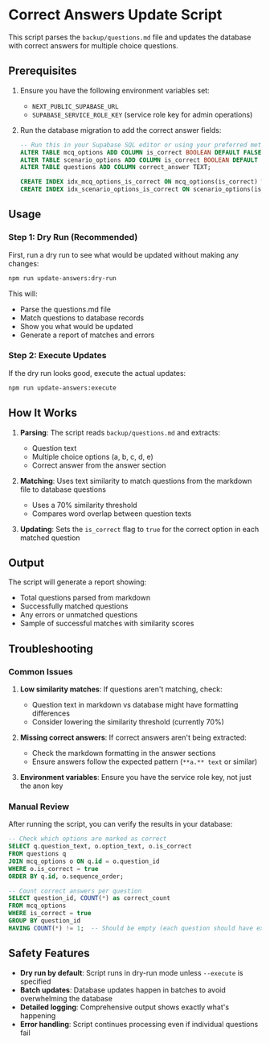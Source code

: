 # Correct Answers Update Script

This script parses the `backup/questions.md` file and updates the database with correct answers for multiple choice questions.

## Prerequisites

1. Ensure you have the following environment variables set:
   - `NEXT_PUBLIC_SUPABASE_URL`
   - `SUPABASE_SERVICE_ROLE_KEY` (service role key for admin operations)

2. Run the database migration to add the correct answer fields:
   ```sql
   -- Run this in your Supabase SQL editor or using your preferred method
   ALTER TABLE mcq_options ADD COLUMN is_correct BOOLEAN DEFAULT FALSE;
   ALTER TABLE scenario_options ADD COLUMN is_correct BOOLEAN DEFAULT FALSE;  
   ALTER TABLE questions ADD COLUMN correct_answer TEXT;
   
   CREATE INDEX idx_mcq_options_is_correct ON mcq_options(is_correct) WHERE is_correct = TRUE;
   CREATE INDEX idx_scenario_options_is_correct ON scenario_options(is_correct) WHERE is_correct = TRUE;
   ```

## Usage

### Step 1: Dry Run (Recommended)
First, run a dry run to see what would be updated without making any changes:

```bash
npm run update-answers:dry-run
```

This will:
- Parse the questions.md file
- Match questions to database records
- Show you what would be updated
- Generate a report of matches and errors

### Step 2: Execute Updates
If the dry run looks good, execute the actual updates:

```bash
npm run update-answers:execute
```

## How It Works

1. **Parsing**: The script reads `backup/questions.md` and extracts:
   - Question text
   - Multiple choice options (a, b, c, d, e)
   - Correct answer from the answer section

2. **Matching**: Uses text similarity to match questions from the markdown file to database questions
   - Uses a 70% similarity threshold
   - Compares word overlap between question texts

3. **Updating**: Sets the `is_correct` flag to `true` for the correct option in each matched question

## Output

The script will generate a report showing:
- Total questions parsed from markdown
- Successfully matched questions
- Any errors or unmatched questions
- Sample of successful matches with similarity scores

## Troubleshooting

### Common Issues

1. **Low similarity matches**: If questions aren't matching, check:
   - Question text in markdown vs database might have formatting differences
   - Consider lowering the similarity threshold (currently 70%)

2. **Missing correct answers**: If correct answers aren't being extracted:
   - Check the markdown formatting in the answer sections
   - Ensure answers follow the expected pattern (`**a.** text` or similar)

3. **Environment variables**: Ensure you have the service role key, not just the anon key

### Manual Review

After running the script, you can verify the results in your database:

```sql
-- Check which options are marked as correct
SELECT q.question_text, o.option_text, o.is_correct 
FROM questions q 
JOIN mcq_options o ON q.id = o.question_id 
WHERE o.is_correct = true
ORDER BY q.id, o.sequence_order;

-- Count correct answers per question
SELECT question_id, COUNT(*) as correct_count
FROM mcq_options 
WHERE is_correct = true 
GROUP BY question_id 
HAVING COUNT(*) != 1;  -- Should be empty (each question should have exactly 1 correct answer)
```

## Safety Features

- **Dry run by default**: Script runs in dry-run mode unless `--execute` is specified
- **Batch updates**: Database updates happen in batches to avoid overwhelming the database
- **Detailed logging**: Comprehensive output shows exactly what's happening
- **Error handling**: Script continues processing even if individual questions fail 
